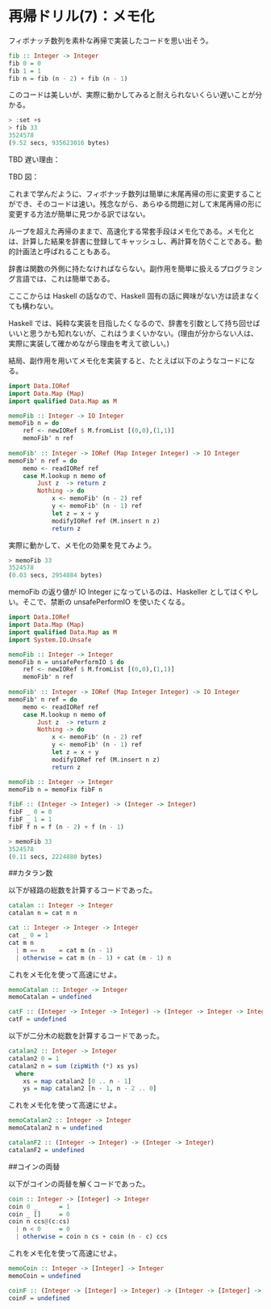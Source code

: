 # 再帰ドリル(7)：メモ化

フィボナッチ数列を素朴な再帰で実装したコードを思い出そう。

```haskell
fib :: Integer -> Integer
fib 0 = 0
fib 1 = 1
fib n = fib (n - 2) + fib (n - 1)
```

このコードは美しいが、実際に動かしてみると耐えられないくらい遅いことが分かる。

```haskell
> :set +s
> fib 33
3524578
(9.52 secs, 935623016 bytes)
```

TBD 遅い理由：

TBD 図：

これまで学んだように、フィボナッチ数列は簡単に末尾再帰の形に変更することができ、そのコードは速い。残念ながら、あらゆる問題に対して末尾再帰の形に変更する方法が簡単に見つかる訳ではない。

ループを超えた再帰のままで、高速化する常套手段はメモ化である。メモ化とは、計算した結果を辞書に登録してキャッシュし、再計算を防ぐことである。動的計画法と呼ばれることもある。

辞書は関数の外側に持たなければならない。副作用を簡単に扱えるプログラミング言語では、これは簡単である。

こここからは Haskell の話なので、Haskell 固有の話に興味がない方は読まなくても構わない。

Haskell では、純粋な実装を目指したくなるので、辞書を引数として持ち回せばいいと思うかも知れないが、これはうまくいかない。(理由が分からない人は、実際に実装して確かめながら理由を考えて欲しい。)

結局、副作用を用いてメモ化を実装すると、たとえば以下のようなコードになる。

```haskell
import Data.IORef
import Data.Map (Map)
import qualified Data.Map as M

memoFib :: Integer -> IO Integer
memoFib n = do
    ref <- newIORef $ M.fromList [(0,0),(1,1)]
    memoFib' n ref
    
memoFib' :: Integer -> IORef (Map Integer Integer) -> IO Integer
memoFib' n ref = do
    memo <- readIORef ref
    case M.lookup n memo of
        Just z  -> return z
        Nothing -> do
            x <- memoFib' (n - 2) ref
            y <- memoFib' (n - 1) ref
            let z = x + y
            modifyIORef ref (M.insert n z)
            return z
```

実際に動かして、メモ化の効果を見てみよう。

```haskell
> memoFib 33
3524578
(0.03 secs, 2954884 bytes)
```

memoFib の返り値が IO Integer になっているのは、Haskeller としてはくやしい。そこで、禁断の unsafePerformIO を使いたくなる。

```haskell
import Data.IORef
import Data.Map (Map)
import qualified Data.Map as M
import System.IO.Unsafe

memoFib :: Integer -> Integer
memoFib n = unsafePerformIO $ do
    ref <- newIORef $ M.fromList [(0,0),(1,1)]
    memoFib' n ref
    
memoFib' :: Integer -> IORef (Map Integer Integer) -> IO Integer
memoFib' n ref = do
    memo <- readIORef ref
    case M.lookup n memo of
        Just z  -> return z
        Nothing -> do
            x <- memoFib' (n - 2) ref
            y <- memoFib' (n - 1) ref
            let z = x + y
            modifyIORef ref (M.insert n z)
            return z
```

```haskell
memoFib :: Integer -> Integer
memoFib n = memoFix fibF n
    
fibF :: (Integer -> Integer) -> (Integer -> Integer)
fibF _ 0 = 0
fibF _ 1 = 1
fibF f n = f (n - 2) + f (n - 1)
```

```haskell
> memoFib 33
3524578
(0.11 secs, 2224880 bytes)
```

##カタラン数

以下が経路の総数を計算するコードであった。

```haskell
catalan :: Integer -> Integer
catalan n = cat n n

cat :: Integer -> Integer -> Integer
cat _ 0 = 1
cat m n
  | m == n    = cat m (n - 1)
  | otherwise = cat m (n - 1) + cat (m - 1) n
```

これをメモ化を使って高速にせよ。

```haskell
memoCatalan :: Integer -> Integer
memoCatalan = undefined

catF :: (Integer -> Integer -> Integer) -> (Integer -> Integer -> Integer)
catF = undefined
```

以下が二分木の総数を計算するコードであった。

```haskell
catalan2 :: Integer -> Integer
catalan2 0 = 1
catalan2 n = sum (zipWith (*) xs ys)
  where
    xs = map catalan2 [0 .. n - 1]
    ys = map catalan2 [n - 1, n - 2 .. 0]
```

これをメモ化を使って高速にせよ。

```haskell
memoCatalan2 :: Integer -> Integer
memoCatalan2 n = undefined

catalanF2 :: (Integer -> Integer) -> (Integer -> Integer)
catalanF2 = undefined
```

##コインの両替

以下がコインの両替を解くコードであった。

```haskell
coin :: Integer -> [Integer] -> Integer
coin 0 _      = 1
coin _ []     = 0
coin n ccs@(c:cs)
  | n < 0     = 0
  | otherwise = coin n cs + coin (n - c) ccs
```

これをメモ化を使って高速にせよ。

```haskell
memoCoin :: Integer -> [Integer] -> Integer
memoCoin = undefined

coinF :: (Integer -> [Integer] -> Integer) -> (Integer -> [Integer] -> Integer)
coinF = undefined
```
